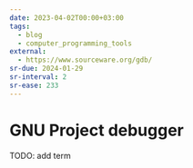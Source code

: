 ```yaml
---
date: 2023-04-02T00:00+03:00
tags:
  - blog
  - computer_programming_tools
external:
  - https://www.sourceware.org/gdb/
sr-due: 2024-01-29
sr-interval: 2
sr-ease: 233
---
```


# GNU Project debugger

TODO: add term
